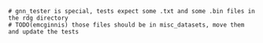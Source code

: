 
    # gnn_tester is special, tests expect some .txt and some .bin files in the rdg directory
    # TODO(emcginnis) those files should be in misc_datasets, move them and update the tests
